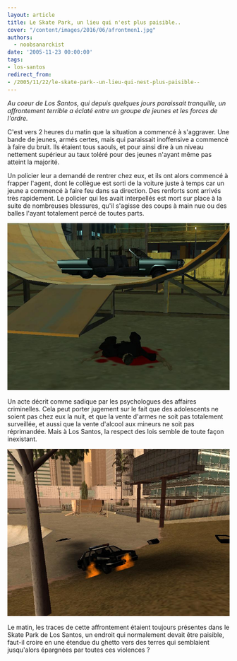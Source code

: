 ```yaml
---
layout: article
title: Le Skate Park, un lieu qui n'est plus paisible..
cover: "/content/images/2016/06/afrontmen1.jpg"
authors:
  - noobsanarckist
date: '2005-11-23 00:00:00'
tags:
- los-santos
redirect_from:
- /2005/11/22/le-skate-park--un-lieu-qui-nest-plus-paisible--
---
```


_Au coeur de Los Santos, qui depuis quelques jours paraissait tranquille, un affrontement terrible a éclaté entre un groupe de jeunes et les forces de l'ordre._

C'est vers 2 heures du matin que la situation a commencé à s'aggraver. Une bande de jeunes, armés certes, mais qui paraissait inoffensive a commencé à faire du bruit. Ils étaient tous saouls, et pour ainsi dire à un niveau nettement supérieur au taux toléré pour des jeunes n'ayant même pas atteint la majorité.

Un policier leur a demandé de rentrer chez eux, et ils ont alors commencé à frapper l'agent, dont le collègue est sorti de la voiture juste à temps car un jeune a commencé à faire feu dans sa direction. Des renforts sont arrivés très rapidement. Le policier qui les avait interpellés est mort sur place à la suite de nombreuses blessures, qu'il s'agisse des coups à main nue ou des balles l'ayant totalement percé de toutes parts.

![](/content/images/2005/01/afrontmen.jpg)

Un acte décrit comme sadique par les psychologues des affaires criminelles. Cela peut porter jugement sur le fait que des adolescents ne soient pas chez eux la nuit, et que la vente d'armes ne soit pas totalement surveillée, et aussi que la vente d'alcool aux mineurs ne soit pas réprimandée. Mais à Los Santos, la respect des lois semble de toute façon inexistant.

![](/content/images/2005/01/afrontmen2.jpg)

Le matin, les traces de cette affrontement étaient toujours présentes dans le Skate Park de Los Santos, un endroit qui normalement devait être paisible, faut-il croire en une étendue du ghetto vers des terres qui semblaient jusqu'alors épargnées par toutes ces violences ?